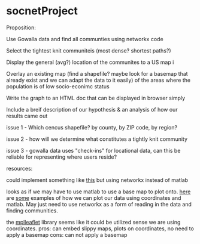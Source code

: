 # socnetProject

Proposition:


Use Gowalla data and find all communties using networkx code

Select the tightest knit communiteis (most dense? shortest paths?)

Display the general (avg?) location of the communites to a US map i

Overlay an existing map (find a shapefile? maybe look for a basemap that already exist and we can adapt the data to it easily) of the areas where the population is of low socio-econimc status

Write the graph to an HTML doc that can be displayed in browser simply

Include a breif description of our hypothesis & an analysis of how our results came out



  issue 1 - Which cencus shapefile? by county, by ZIP code, by region? 
  
  issue 2 - how will we determine what constitutes a tightly knit community
  
  issue 3 - gowalla data uses "check-ins" for locational data, can this be reliable for representing where users reside?


resources:

could implement something like [this](https://towardsdatascience.com/easy-steps-to-plot-geographic-data-on-a-map-python-11217859a2db) but using networkx instead of matlab

looks as if we may have to use matlab to use a base map to plot onto.
[here](https://sensitivecities.com/so-youd-like-to-make-a-map-using-python-EN.html#.X6R5wy2ZNAY) are [some](https://stackoverflow.com/questions/19915266/drawing-a-graph-with-networkx-on-a-basemap) examples of how we can plot our data using coordinates and matlab. May just need to use networkx as a form of reading in the data and finding communities.

the [mplleaflet](https://github.com/jwass/mplleaflet) library seems like it could be utilized sense we are using coordinates.
    pros: can embed slippy maps, plots on coordinates, no need to apply a basemap   cons: can not apply a basemap
